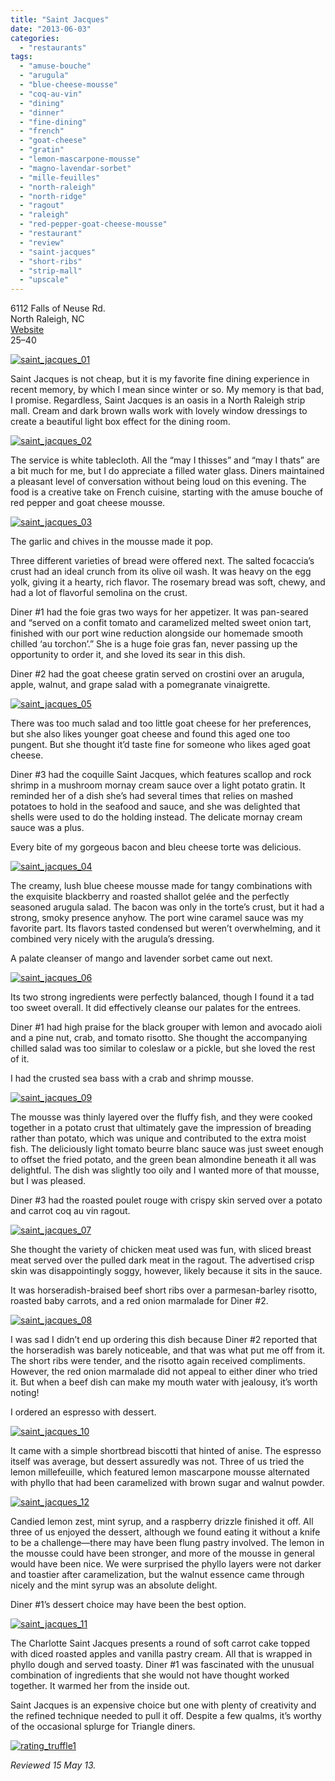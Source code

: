 ```yaml
---
title: "Saint Jacques"
date: "2013-06-03"
categories: 
  - "restaurants"
tags: 
  - "amuse-bouche"
  - "arugula"
  - "blue-cheese-mousse"
  - "coq-au-vin"
  - "dining"
  - "dinner"
  - "fine-dining"
  - "french"
  - "goat-cheese"
  - "gratin"
  - "lemon-mascarpone-mousse"
  - "magno-lavendar-sorbet"
  - "mille-feuilles"
  - "north-raleigh"
  - "north-ridge"
  - "ragout"
  - "raleigh"
  - "red-pepper-goat-cheese-mousse"
  - "restaurant"
  - "review"
  - "saint-jacques"
  - "short-ribs"
  - "strip-mall"
  - "upscale"
---
```


6112 Falls of Neuse Rd.\
North Raleigh, NC\
[Website](http://www.saintjacquesfrenchcuisine.com/)\
$25–$40

[![saint_jacques_01](http://s3.amazonaws.com/thegourmez-wpmedia/2013/05/saint_jacques_01.jpg)](http://www.thegourmez.com/2013/06/saint-jacques/saint_jacques_01/)

Saint Jacques is not cheap, but it is my favorite fine dining experience in recent memory, by which I mean since winter or so. My memory is that bad, I promise. Regardless, Saint Jacques is an oasis in a North Raleigh strip mall. Cream and dark brown walls work with lovely window dressings to create a beautiful light box effect for the dining room.

[![saint_jacques_02](http://s3.amazonaws.com/thegourmez-wpmedia/2013/05/saint_jacques_02.jpg)](http://www.thegourmez.com/2013/06/saint-jacques/saint_jacques_02/)

The service is white tablecloth. All the “may I thisses” and “may I thats” are a bit much for me, but I do appreciate a filled water glass. Diners maintained a pleasant level of conversation without being loud on this evening. The food is a creative take on French cuisine, starting with the amuse bouche of red pepper and goat cheese mousse.

[![saint_jacques_03](http://s3.amazonaws.com/thegourmez-wpmedia/2013/05/saint_jacques_03.jpg)](http://www.thegourmez.com/2013/06/saint-jacques/saint_jacques_03/)

The garlic and chives in the mousse made it pop.

Three different varieties of bread were offered next. The salted focaccia’s crust had an ideal crunch from its olive oil wash. It was heavy on the egg yolk, giving it a hearty, rich flavor. The rosemary bread was soft, chewy, and had a lot of flavorful semolina on the crust.

Diner #1 had the foie gras two ways for her appetizer. It was pan-seared and “served on a confit tomato and caramelized melted sweet onion tart, finished with our port wine reduction alongside our homemade smooth chilled ‘au torchon’.” She is a huge foie gras fan, never passing up the opportunity to order it, and she loved its sear in this dish.

Diner #2 had the goat cheese gratin served on crostini over an arugula, apple, walnut, and grape salad with a pomegranate vinaigrette.

[![saint_jacques_05](http://s3.amazonaws.com/thegourmez-wpmedia/2013/05/saint_jacques_05.jpg)](http://www.thegourmez.com/2013/06/saint-jacques/saint_jacques_05/)

There was too much salad and too little goat cheese for her preferences, but she also likes younger goat cheese and found this aged one too pungent. But she thought it’d taste fine for someone who likes aged goat cheese.

Diner #3 had the coquille Saint Jacques, which features scallop and rock shrimp in a mushroom mornay cream sauce over a light potato gratin. It reminded her of a dish she’s had several times that relies on mashed potatoes to hold in the seafood and sauce, and she was delighted that shells were used to do the holding instead. The delicate mornay cream sauce was a plus.

Every bite of my gorgeous bacon and bleu cheese torte was delicious.

[![saint_jacques_04](http://s3.amazonaws.com/thegourmez-wpmedia/2013/05/saint_jacques_04.jpg)](http://www.thegourmez.com/2013/06/saint-jacques/saint_jacques_04/)

The creamy, lush blue cheese mousse made for tangy combinations with the exquisite blackberry and roasted shallot gelée and the perfectly seasoned arugula salad. The bacon was only in the torte’s crust, but it had a strong, smoky presence anyhow. The port wine caramel sauce was my favorite part. Its flavors tasted condensed but weren’t overwhelming, and it combined very nicely with the arugula’s dressing.

A palate cleanser of mango and lavender sorbet came out next.

[![saint_jacques_06](http://s3.amazonaws.com/thegourmez-wpmedia/2013/05/saint_jacques_06.jpg)](http://www.thegourmez.com/2013/06/saint-jacques/saint_jacques_06/)

Its two strong ingredients were perfectly balanced, though I found it a tad too sweet overall. It did effectively cleanse our palates for the entrees.

Diner #1 had high praise for the black grouper with lemon and avocado aioli and a pine nut, crab, and tomato risotto. She thought the accompanying chilled salad was too similar to coleslaw or a pickle, but she loved the rest of it.

I had the crusted sea bass with a crab and shrimp mousse.

[![saint_jacques_09](http://s3.amazonaws.com/thegourmez-wpmedia/2013/05/saint_jacques_09.jpg)](http://www.thegourmez.com/2013/06/saint-jacques/saint_jacques_09/)

The mousse was thinly layered over the fluffy fish, and they were cooked together in a potato crust that ultimately gave the impression of breading rather than potato, which was unique and contributed to the extra moist fish. The deliciously light tomato beurre blanc sauce was just sweet enough to offset the fried potato, and the green bean almondine beneath it all was delightful. The dish was slightly too oily and I wanted more of that mousse, but I was pleased.

Diner #3 had the roasted poulet rouge with crispy skin served over a potato and carrot coq au vin ragout.

[![saint_jacques_07](http://s3.amazonaws.com/thegourmez-wpmedia/2013/05/saint_jacques_07.jpg)](http://www.thegourmez.com/2013/06/saint-jacques/saint_jacques_07/)

She thought the variety of chicken meat used was fun, with sliced breast meat served over the pulled dark meat in the ragout. The advertised crisp skin was disappointingly soggy, however, likely because it sits in the sauce.

It was horseradish-braised beef short ribs over a parmesan-barley risotto, roasted baby carrots, and a red onion marmalade for Diner #2.

[![saint_jacques_08](http://s3.amazonaws.com/thegourmez-wpmedia/2013/05/saint_jacques_08.jpg)](http://www.thegourmez.com/2013/06/saint-jacques/saint_jacques_08/)

I was sad I didn’t end up ordering this dish because Diner #2 reported that the horseradish was barely noticeable, and that was what put me off from it. The short ribs were tender, and the risotto again received compliments. However, the red onion marmalade did not appeal to either diner who tried it. But when a beef dish can make my mouth water with jealousy, it’s worth noting!

I ordered an espresso with dessert.

[![saint_jacques_10](http://s3.amazonaws.com/thegourmez-wpmedia/2013/05/saint_jacques_10.jpg)](http://www.thegourmez.com/2013/06/saint-jacques/saint_jacques_10/)

It came with a simple shortbread biscotti that hinted of anise. The espresso itself was average, but dessert assuredly was not. Three of us tried the lemon millefeuille, which featured lemon mascarpone mousse alternated with phyllo that had been caramelized with brown sugar and walnut powder.

[![saint_jacques_12](http://s3.amazonaws.com/thegourmez-wpmedia/2013/05/saint_jacques_12.jpg)](http://www.thegourmez.com/2013/06/saint-jacques/saint_jacques_12/)

Candied lemon zest, mint syrup, and a raspberry drizzle finished it off. All three of us enjoyed the dessert, although we found eating it without a knife to be a challenge—there may have been flung pastry involved. The lemon in the mousse could have been stronger, and more of the mousse in general would have been nice. We were surprised the phyllo layers were not darker and toastier after caramelization, but the walnut essence came through nicely and the mint syrup was an absolute delight.

Diner #1’s dessert choice may have been the best option.

[![saint_jacques_11](http://s3.amazonaws.com/thegourmez-wpmedia/2013/05/saint_jacques_11.jpg)](http://www.thegourmez.com/2013/06/saint-jacques/saint_jacques_11/)

The Charlotte Saint Jacques presents a round of soft carrot cake topped with diced roasted apples and vanilla pastry cream. All that is wrapped in phyllo dough and served toasty. Diner #1 was fascinated with the unusual combination of ingredients that she would not have thought worked together. It warmed her from the inside out.

Saint Jacques is an expensive choice but one with plenty of creativity and the refined technique needed to pull it off. Despite a few qualms, it’s worthy of the occasional splurge for Triangle diners.

[![rating_truffle1](http://s3.amazonaws.com/thegourmez-wpmedia/2009/02/rating_truffle1.gif)](http://www.thegourmez.com/2009/02/silk-hope-winery-nc-traminette-2007/rating_truffle1/)

_Reviewed 15 May 13._
